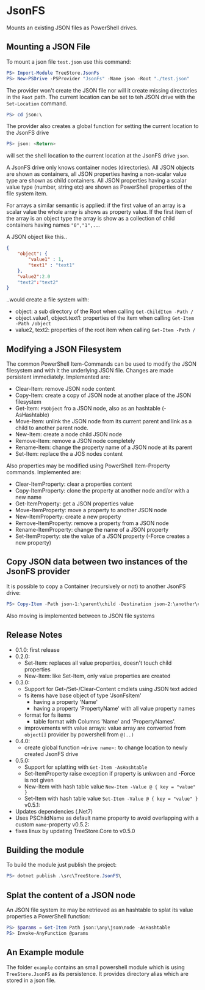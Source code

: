 # JsonFS

Mounts an existing JSON files as PowerShell drives.

## Mounting a JSON File

To mount a json file `test.json` use this command:

```powershell
PS> Import-Module TreeStore.JsonFs
PS> New-PSDrive -PSProvider "JsonFs" -Name json -Root "./test.json"
```

The provider won't create the JSON file nor will it create missing directories in the `Root` path.
The current location can be set to teh JSON drive with the `Set-Location` command.

```powershell
PS> cd json:\
```

The provider also creates a global function for setting the current location to the JsonFS drive

```powershell
PS> json: <Return>
```

will set the shell location to the current location at the JsonFS drive `json`.

A JsonFS drive only knows container nodes (directories).
All JSON objects are shown as containers, all JSON properties having a non-scalar value type are shown as child containers.
All JSON properties having a scalar value type (number, string etc) are shown as PowerShell properties of the file system item.

For arrays a similar semantic is applied: if the first value of an array is a scalar value the whole array is shows as property value. 
If the first item of the array is an object type the array is show as a collection of child containers having names `"0","1",..`.

A JSON object like this..

```json
{
    "object": {
        "value1" : 1,
        "text1" : "text1"
    },
    "value2":2.0
    "text2":"text2"
}
```

..would create a file system with:

- object: a sub directory of the Root when calling `Get-ChildItem -Path /`
- object.value1, object.text1: properties of the item when calling `Get-Item -Path /object`
- value2, text2: properties of the root item when calling `Get-Item -Path /`

## Modifying a JSON Filesystem

The common PowerShell Item-Commands can be used to modify the JSON filesystem and with it the underlying JSON file.
Changes are made persistent immediately.
Implemented are:

- Clear-Item: remove JSON node content
- Copy-Item: create a copy of JSON node at another place of the JSON filesystem
- Get-Item: `PSObject` fro a JSON node, also as an hashtable (-AsHashtable)
- Move-Item: unlink the JSON node from its current parent and link as a child to another parent node.
- New-Item: create a node child JSON node
- Remove-Item: remove a JSON node completely
- Rename-Item: change the property name of a JSON node at its parent
- Set-Item: replace the a JOS nodes content

Also properties may be modified using PowerShell Item-Property commands.
Implemented are:

- Clear-ItemProperty: clear a properties content
- Copy-ItemProperty: clone the property at another node and/or with a new name
- Get-ItemProperty: get a JSON properties value
- Move-ItemProperty: move a property to another JSON node
- New-ItemProperty: create a new property
- Remove-ItemProperty: remove a property from a JSON node
- Rename-ItemProperty: change the name of a JSON property
- Set-ItemProperty: ste the value of a JSON property (-Force creates a new property)

## Copy JSON data between two instances of the JsonFS provider

It is possible to copy a Container (recursively or not) to another JsonFS drive:

```powershell
PS> Copy-Item -Path json-1:\parent\child -Destination json-2:\another\container -Recurse
```

Also moving is implemented between to JSON file systems

## Release Notes

- 0.1.0: first release
- 0.2.0:
  - Set-Item: replaces all value properties, doesn't touch child properties
  - New-Item: like Set-Item, only value properties are created
- 0.3.0:
  - Support for Get-/Set-/Clear-Content cmdlets using JSON text added
  - fs items have base object of type 'JsonFsItem'
    - having a property 'Name'
    - having a property 'PropertyName' with all value property names
  - format for fs items
    - table format with Columns 'Name' and 'PropertyNames'.
  - improvements with value arrays: value array are converted from `object[]` provider by powershell from `@(..)`
- 0.4.0:
  - create global function `<drive name>:` to change location to newly created JsonFS drive
- 0.5.0:
  - Support for splatting with `Get-Item -AsHashtable`
  - Set-ItemProperty raise exception if property is unkwoen and -Force is not given
  - New-Item with hash table value `New-Item -Value @ { key = "value" }`
  - Set-Item with hash table value `Set-Item -Value @ { key = "value" }`
v0.5.1:
- Updates dependencies (.Net7)
- Uses PSChildName as default name property to avoid overlapping with a custom `name`-property
v0.5.2:
- fixes linux by updating TreeStore.Core to v0.5.0

## Building the module

To build the module just publish the project:

```powershell
PS> dotnet publish .\src\TreeStore.JsonFS\
```

## Splat the content of a JSON node

An JSON file system ite may be retrieved as an hashtable to splat its value properties a PowerShell function:

```PowerShell
PS> $params = Get-Item Path json:\any\json\node -AsHashtable
PS> Invoke-AnyFunction @params
```

## An Example module

The folder `example` contains an small powershell module which is using `TreeStore.JsonFS` as its persistence. It provides directory alias which are stored in a json file.

